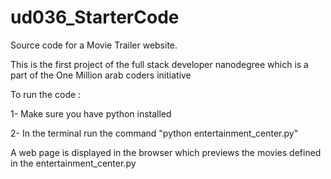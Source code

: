 # ud036_StarterCode
Source code for a Movie Trailer website.

This is the first project of the full stack developer nanodegree which is a part of 
the One Million arab coders initiative

To run the code :

1- Make sure you have python installed

2- In the terminal run the command "python entertainment_center.py"

A web page is displayed in the browser which previews the movies defined in the 
entertainment_center.py

